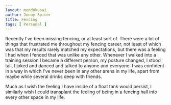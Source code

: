```yaml
---
layout: mendokusai
author: Jonny Spicer
title: Fencing
tags: [ Personal ]
---
```

Recently I've been missing fencing, or at least sort of. There were a lot of things that frustrated me throughout my
fencing career, not least of which was that my results rarely matched my expectations, but there was a feeling I had
when I fenced that was unlike any other. Whenever I walked into a training session I became a different person, my
posture changed, I stood tall, I joked and danced and talked to anyone and everyone. I was confident in a way in which
I've never been in any other arena in my life, apart from maybe while several drinks deep with friends.

Much as I wish the feeling I have inside of a float tank would persist, I similarly wish I could transplant the feeling
of being in a fencing hall into every other space in my life.
